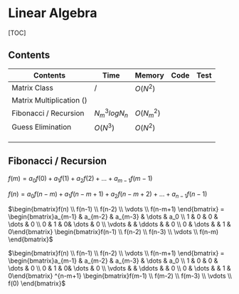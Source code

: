 # Linear Algebra



[TOC]



## Contents

| Contents                 | Time          | Memory     | Code | Test |
| ------------------------ | ------------- | ---------- | ---- | ---- |
| Matrix Class             | $/$           | $O(N^2)$   |      |      |
| Matrix Multiplication () |               |            |      |      |
| Fibonacci / Recursion    | $N_m^3logN_n$ | $O(N_m^2)$ |      |      |
| Guess Elimination        | $O(N^3)$      | $O(N^2)$   |      |      |
|                          |               |            |      |      |
|                          |               |            |      |      |
|                          |               |            |      |      |



## Fibonacci / Recursion

$f(m)=a_0f(0)+a_1f(1)+a_2f(2)+...+a_{m-1}f(m-1)$

$f(n)=a_0f(n-m)+a_1f(n-m+1)+a_2f(n-m+2)+...+a_{n-1}f(n-1)$

$\begin{bmatrix}f(n) \\ f(n-1) \\ f(n-2) \\ \vdots \\ f(n-m+1) \end{bmatrix} = \begin{bmatrix}a_{m-1}  & a_{m-2}  & a_{m-3} & \dots & a_0 \\ 1  & 0 & 0 & \dots & 0 \\ 0  & 1 & 0& \dots & 0 \\ \vdots  &  & \ddots &  & 0 \\ 0 & \dots & & 1 & 0\end{bmatrix} \begin{bmatrix}f(n-1) \\ f(n-2) \\ f(n-3) \\ \vdots \\ f(n-m) \end{bmatrix}$

$\begin{bmatrix}f(n) \\ f(n-1) \\ f(n-2) \\ \vdots \\ f(n-m+1) \end{bmatrix} = \begin{bmatrix}a_{m-1}  & a_{m-2}  & a_{m-3} & \dots & a_0 \\ 1  & 0 & 0 & \dots & 0 \\ 0  & 1 & 0& \dots & 0 \\ \vdots  &  & \ddots &  & 0 \\ 0 & \dots & & 1 & 0\end{bmatrix} ^{n-m+1} \begin{bmatrix}f(m-1) \\ f(m-2) \\ f(m-3) \\ \vdots \\ f(0) \end{bmatrix}$

